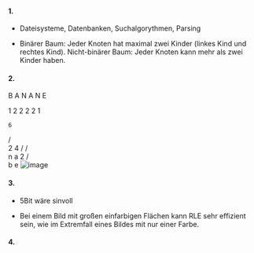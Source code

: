 #### 1.
- Dateisysteme, Datenbanken, Suchalgorythmen, Parsing

- Binärer Baum: Jeder Knoten hat maximal zwei Kinder (linkes Kind und rechtes Kind).
Nicht-binärer Baum: Jeder Knoten kann mehr als zwei Kinder haben.

#### 2.
B A N A N E

1 2 2 2 2 1


    6
   / \
  2   4
 /   / \
n   a   2
       / \
      b   e
![image](https://github.com/Rubenizz/114/assets/112400838/42683104-1ea9-445e-9490-4e1326420ecc)


#### 3.
- 5Bit wäre sinvoll
  
- Bei einem Bild mit großen einfarbigen Flächen kann RLE sehr effizient sein, wie im Extremfall eines Bildes mit nur einer Farbe.

#### 4.

